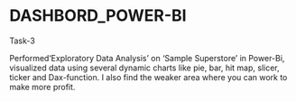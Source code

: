# DASHBORD_POWER-BI
Task-3

Performed‘Exploratory Data Analysis’ on ‘Sample Superstore’ in Power-Bi, visualized data using several dynamic charts like pie, bar, hit map, slicer, ticker and Dax-function. I also find the weaker area where you can work to make more profit.
